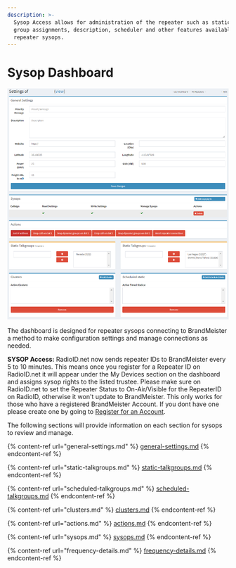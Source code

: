 ```yaml
---
description: >-
  Sysop Access allows for administration of the repeater such as static talk
  group assignments, description, scheduler and other features available to
  repeater sysops.
---
```


# Sysop Dashboard

![Sysop Dashboard](../../.gitbook/assets/Capture.PNG)

The dashboard is designed for repeater sysops connecting to BrandMeister a method to make configuration settings and manage connections as needed.&#x20;

**SYSOP Access:** RadioID.net now sends repeater IDs to BrandMeister every 5 to 10  minutes. This means once you register for a Repeater ID on RadioID.net it will appear under the My Devices section on the dashboard and assigns sysop rights to the listed trustee. Please make sure on RadioID.net to set the Repeater Status to On-Air/Visible for the RepeaterID on RadioID, otherwise it won't update to BrandMeister. This only works for those who have a registered BrandMeister Account. If you dont have one please create one by going to [Register for an Account](../../dashboard/register-for-an-account.md).

The following sections will provide information on each section for sysops to review and manage.

{% content-ref url="general-settings.md" %}
[general-settings.md](general-settings.md)
{% endcontent-ref %}

{% content-ref url="static-talkgroups.md" %}
[static-talkgroups.md](static-talkgroups.md)
{% endcontent-ref %}

{% content-ref url="scheduled-talkgroups.md" %}
[scheduled-talkgroups.md](scheduled-talkgroups.md)
{% endcontent-ref %}

{% content-ref url="clusters.md" %}
[clusters.md](clusters.md)
{% endcontent-ref %}

{% content-ref url="actions.md" %}
[actions.md](actions.md)
{% endcontent-ref %}

{% content-ref url="sysops.md" %}
[sysops.md](sysops.md)
{% endcontent-ref %}

{% content-ref url="frequency-details.md" %}
[frequency-details.md](frequency-details.md)
{% endcontent-ref %}



